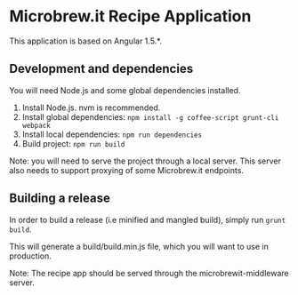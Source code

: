 # Microbrew.it Recipe Application
This application is based on Angular 1.5.*.

## Development and dependencies
You will need Node.js and some global dependencies installed.

1. Install Node.js. nvm is recommended.
2. Install global dependencies: `npm install -g coffee-script grunt-cli webpack`
3. Install local dependencies: `npm run dependencies`
4. Build project: `npm run build`

Note: you will need to serve the project through a local server. This server also needs to support proxying of some Microbrew.it endpoints.

## Building a release
In order to build a release (i.e minified and mangled build), simply run `grunt build`.

This will generate a build/build.min.js file, which you will want to use in production.

Note: The recipe app should be served through the microbrewit-middleware server.